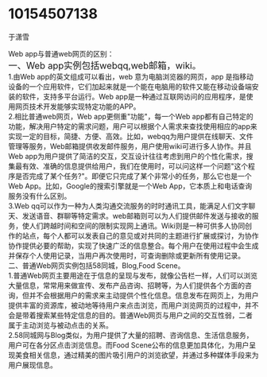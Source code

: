 # 10154507138
于潇雪

Web app与普通web网页的区别：  
<font size=4>
一、Web app实例包括webqq,web邮箱，wiki。  
</font>
1.由Web app的英文组成可以看出，web 意为电脑浏览器的网页，app 是指移动设备的一个应用软件，它们加起来就是一个能在电脑用的软件又能在移动设备端安装的软件，支持多平台运行。Web app是一种通过互联网访问的应用程序，是使用网页技术开发能够实现特定功能的APP。  
2.相比普通web网页，Web app更侧重"功能"，每一个Web app都有自己特定的功能，解决用户特定的需求问题，用户可以根据个人需求来查找使用相应的app来实现一定的目标，简捷、方便、高效。比如，webqq为用户提供在线聊天、文件管理等服务，Web邮箱提供收发邮件服务，用户使用wiki可进行多人协作。并且Web app为用户提供了简洁的交互，交互设计往往考虑到用户的个性化需求，搜集最有效、准确的信息提供给用户，我们在使用时，可以问这样一个问题"这个程序是否完成了某个任务?"。即便它只完成了某个非常小的任务，那么它也是一个Web App。比如，Google的搜索引擎就是一个Web App，它本质上和电话查询服务没有什么区别。  
3.Web qq可以作为一种为人类沟通交流服务的时时通讯工具，能满足人们文字聊天、发送语音、群聊等特定需求。web邮箱则可以为人们提供邮件发送与接收的服务，使人们跨越时间和空间的限制实现网上通讯。Wiki则是一种可供多人协同创作的站点，每个人都可以发表自己的意见或对共同的主题进行扩展或探讨，为协作协作提供必要的帮助，实现了快速广泛的信息整合。每个用户在使用过程中会生成并保存个人使用记录，当用户再次使用时，可查询删除或更新所有使用记录。  
二、普通Web网页实例包括58同城，Blog,Food Scene。  
1.普通Web网页主要用途在于信息的呈现与发布，就像公告栏一样，人们可以浏览大量信息，常常用来做宣传、发布产品咨询、招聘等，为人们提供各个方面的咨询，但并不会根据用户的需求来主动提供个性化信息。信息发布在网页上，为用户提供丰富的资源库，被动地等待用户来点击浏览，而用户浏览网页的过程中，并不会是带着搜索某些特定信息的目的。普通Web网页与用户之间的交互性弱，二者属于主动浏览与被动点击的关系。  
2.58同城网与Blog类似，为用户提供了大量的招聘、咨询信息、生活信息服务，用户可在各分区点击浏览信息。而Food Scene公布的信息更加具体化，为用户呈现美食相关信息，通过精美的图片吸引用户的浏览欲望，并通过多种媒体手段来为用户展现信息。









